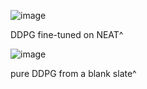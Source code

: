 ![image](https://user-images.githubusercontent.com/60705784/220036659-3ab248b4-4ac6-4090-891f-92403d6653a5.png)

DDPG fine-tuned on NEAT^

![image](https://user-images.githubusercontent.com/60705784/220036778-55e77531-93a0-445c-8c72-f502e8372f03.png)

pure DDPG from a blank slate^
